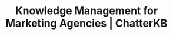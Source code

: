 ---
layout: solutions
permalink: /solutions/agency

# SEO and metadata
title: "Knowledge Management for Marketing Agencies | ChatterKB"
description: "ChatterKB turns your client knowledge into workflows, reports, and campaigns without the manual lift."

# Page content
hero:
  title: "Your Agency's Brain. Automated."
  split_title:
    main: "Your Agency's Brain."
    highlight: "Automated."
  description: "ChatterKB turns your client knowledge into workflows, reports, and campaigns without the manual lift."
  image: "/assets/images/marketing/hero-image.webp"
  primary_button:
    text: "Try It Free"
    url: "https://app.chatterkb.com/auth/signup"
  secondary_button:
    text: "Book 15-Min Call"
    url: "https://calendar.google.com/calendar/u/0/appointments/schedules/AcZssZ0oYQ10osj27ugUfwOrSoV893uJ-kWPhIKNBhII5bTlwc3j6HdkEunH29TciGeOttFjfxqEn92O"

problems:
  section_title: "What's Slowing Your Team Down"
  items:
    - title: "Brilliant Work, Buried and Forgotten"
      description: "Your team says smart things every day - but it's scattered across 12 tools and nobody can find it when it matters. That means wasted time, missed context, and clients getting half the value they paid for."
    - title: "Reporting That Bleeds Profit"
      description: "Every hour spent rebuilding decks and updates is an hour stolen from strategy. You're paying smart people to copy and paste - and clients feel it."
    - title: "Your Growth Is Breaking Your Team"
      description: "The more clients you win, the more your team drowns in repeatable tasks. Without systems, quality drops, delivery slows, and top performers burn out."

solution:
  title: "From Knowledge to Action in One Move"
  description: "ChatterKB is a workflow engine powered by everything your team already knows."
  image: "/assets/images/marketing/workflow-diagram.webp"
  steps:
    - title: "Capture Knowledge"
      description: "Connect your tools and ChatterKB automatically collects insights from meetings, documents, and chats."
      image: "/assets/images/marketing/workflow-step1.webp"
      badges:
        - "Slack"
        - "Google Drive"
        - "Notion"
        - "YouTube"
        - "Zapier"
        - "And more..."
    - title: "Process & Organize"
      description: "AI structures information into actionable formats, categorizing insights and identifying patterns."
      image: "/assets/images/marketing/workflow-step2.webp"
      badges:
        - "Categorize"
        - "Summarize"
        - "Connect"
    - title: "Generate Results"
      description: "Transform insights into reports, workflows, and campaigns with a single click."
      image: "/assets/images/marketing/workflow-step3.webp"
      badges:
        - "Reports"
        - "Workflows"
        - "Zapier MCP"

features:
  tagline: "DISCOVER • AUTOMATE • SCALE"
  title: "Work Smarter, Not Harder"
  items:
    - icon: "bi-pin-angle-fill"
      title: "Pin Insights, Instantly Create Reports"
      description: "Mark key moments during chats and turn them into client-ready reports with no formatting needed."
      image: "/assets/images/marketing/feature-pin.webp"
    - icon: "bi-file-earmark-text"
      title: "Get the Gold Without Reading the Docs"
      description: "Drop in a 50-page strategy PDF and get key messages, audience insights, and action items in seconds. No skimming. No guesswork."
      image: "/assets/images/marketing/feature-docs.webp"
    - icon: "bi-kanban"
      title: "Build SOPs That Run Themselves"
      description: "Turn your agency's best practices into AI-powered workflows that guide your team step by step - without you holding their hand."
      image: "/assets/images/marketing/feature-sop.webp"
    - icon: "bi-people"
      title: "Keep the Brains, Even When People Leave"
      description: "Capture your team's expertise and make it usable forever. When someone quits, their knowledge stays - and your systems keep improving."
      image: "/assets/images/marketing/feature-team.webp"

branded_content:
  title: "Turn Your Agency Into a Thought Leader"
  description: "Create branded, public knowledge bases that showcase your expertise while attracting premium clients. Position your agency as the go-to authority in your space."
  image: "/assets/images/marketing/custom-branding.webp"
  features:
    - title: "Agency Branding"
      description: "Add your logo, colors, and custom CSS for complete brand control"
    - title: "Client Attraction"
      description: "Showcase expertise through valuable, accessible knowledge"
    - title: "Thought Leadership"
      description: "Position your agency as the expert authority in your field"
    - title: "Client Self-Service"
      description: "Reduce support load with intelligent, branded resource centers"

cta:
  title: "Let's Build Your Agency's Brain"
  description: "See how ChatterKB can automate your workflows, elevate your team, and impress your clients."
  image: "/assets/images/marketing/product-screenshot.png"
  primary_button:
    text: "Try It Free"
    url: "https://app.chatterkb.com/auth/signup"
  secondary_button:
    text: "Book 15-Min Call"
    url: "https://calendar.google.com/calendar/u/0/appointments/schedules/AcZssZ0oYQ10osj27ugUfwOrSoV893uJ-kWPhIKNBhII5bTlwc3j6HdkEunH29TciGeOttFjfxqEn92O"
--- 